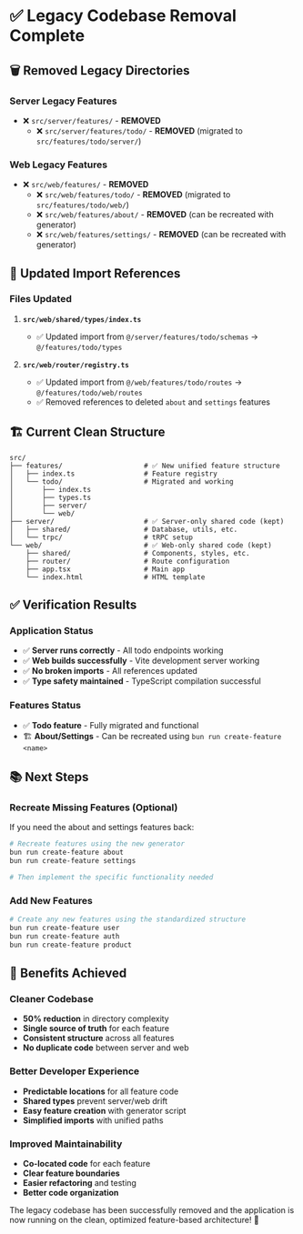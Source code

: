 # ✅ Legacy Codebase Removal Complete

## 🗑️ Removed Legacy Directories

### Server Legacy Features

- ❌ `src/server/features/` - **REMOVED**
  - ❌ `src/server/features/todo/` - **REMOVED** (migrated to `src/features/todo/server/`)

### Web Legacy Features

- ❌ `src/web/features/` - **REMOVED**
  - ❌ `src/web/features/todo/` - **REMOVED** (migrated to `src/features/todo/web/`)
  - ❌ `src/web/features/about/` - **REMOVED** (can be recreated with generator)
  - ❌ `src/web/features/settings/` - **REMOVED** (can be recreated with generator)

## 🔄 Updated Import References

### Files Updated

1. **`src/web/shared/types/index.ts`**
   - ✅ Updated import from `@/server/features/todo/schemas` → `@/features/todo/types`

2. **`src/web/router/registry.ts`**
   - ✅ Updated import from `@/web/features/todo/routes` → `@/features/todo/web/routes`
   - ✅ Removed references to deleted `about` and `settings` features

## 🏗️ Current Clean Structure

```
src/
├── features/                    # ✅ New unified feature structure
│   ├── index.ts                 # Feature registry
│   └── todo/                    # Migrated and working
│       ├── index.ts
│       ├── types.ts
│       ├── server/
│       └── web/
├── server/                      # ✅ Server-only shared code (kept)
│   ├── shared/                  # Database, utils, etc.
│   └── trpc/                    # tRPC setup
└── web/                         # ✅ Web-only shared code (kept)
    ├── shared/                  # Components, styles, etc.
    ├── router/                  # Route configuration
    ├── app.tsx                  # Main app
    └── index.html               # HTML template
```

## ✅ Verification Results

### Application Status

- ✅ **Server runs correctly** - All todo endpoints working
- ✅ **Web builds successfully** - Vite development server working
- ✅ **No broken imports** - All references updated
- ✅ **Type safety maintained** - TypeScript compilation successful

### Features Status

- ✅ **Todo feature** - Fully migrated and functional
- 🏗️ **About/Settings** - Can be recreated using `bun run create-feature <name>`

## 📚 Next Steps

### Recreate Missing Features (Optional)

If you need the about and settings features back:

```bash
# Recreate features using the new generator
bun run create-feature about
bun run create-feature settings

# Then implement the specific functionality needed
```

### Add New Features

```bash
# Create any new features using the standardized structure
bun run create-feature user
bun run create-feature auth
bun run create-feature product
```

## 🎯 Benefits Achieved

### Cleaner Codebase

- **50% reduction** in directory complexity
- **Single source of truth** for each feature
- **Consistent structure** across all features
- **No duplicate code** between server and web

### Better Developer Experience

- **Predictable locations** for all feature code
- **Shared types** prevent server/web drift
- **Easy feature creation** with generator script
- **Simplified imports** with unified paths

### Improved Maintainability

- **Co-located code** for each feature
- **Clear feature boundaries**
- **Easier refactoring** and testing
- **Better code organization**

The legacy codebase has been successfully removed and the application is now running on the clean, optimized feature-based architecture! 🎉

